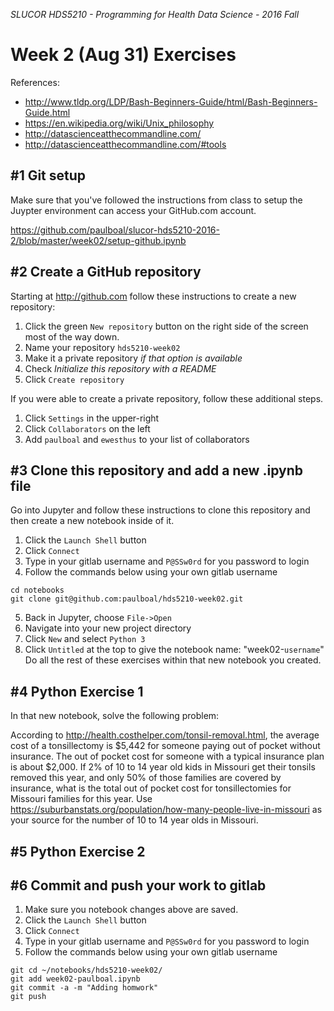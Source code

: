 _SLUCOR HDS5210 - Programming for Health Data Science - 2016 Fall_

Week 2 (Aug 31) Exercises
===
References:
* http://www.tldp.org/LDP/Bash-Beginners-Guide/html/Bash-Beginners-Guide.html
* https://en.wikipedia.org/wiki/Unix_philosophy
* http://datascienceatthecommandline.com/
* http://datascienceatthecommandline.com/#tools

#1 Git setup
---
Make sure that you've followed the instructions from class to setup the Juypter environment can access your GitHub.com account.

https://github.com/paulboal/slucor-hds5210-2016-2/blob/master/week02/setup-github.ipynb

#2 Create a GitHub repository
---
Starting at http://github.com follow these instructions to create a new repository:
1. Click the green `New repository` button on the right side of the screen most of the way down.
2. Name your repository `hds5210-week02`
3. Make it a private repository _if that option is available_
4. Check _Initialize this repository with a README_
5. Click `Create repository`

If you were able to create a private repository, follow these additional steps.
1. Click `Settings` in the upper-right
2. Click `Collaborators` on the left
3. Add `paulboal` and `ewesthus` to your list of collaborators

#3 Clone this repository and add a new .ipynb file
---
Go into Jupyter and follow these instructions to clone this repository and then create a new notebook inside of it.
1. Click the `Launch Shell` button
2. Click `Connect`
3. Type in your gitlab username and `P@SSw0rd` for you password to login
4. Follow the commands below using your own gitlab username
```
cd notebooks
git clone git@github.com:paulboal/hds5210-week02.git
```
5. Back in Jupyter, choose `File->Open`
6. Navigate into your new project directory
7. Click `New` and select `Python 3`
8. Click `Untitled` at the top to give the notebook name: "week02-`username`"
Do all the rest of these exercises within that new notebook you created.

#4 Python Exercise 1
---
In that new notebook, solve the following problem:

According to http://health.costhelper.com/tonsil-removal.html, the average cost of a tonsillectomy is $5,442 for someone paying out of pocket without insurance.  The out of pocket cost for someone with a typical insurance plan is about $2,000.  If 2% of 10 to 14 year old kids in Missouri get their tonsils removed this year, and only 50% of those families are covered by insurance, what is the total out of pocket cost for tonsillectomies for Missouri families for this year.  Use https://suburbanstats.org/population/how-many-people-live-in-missouri as your source for the number of 10 to 14 year olds in Missouri.

#5 Python Exercise 2
---

#6 Commit and push your work to gitlab
---

1. Make sure you notebook changes above are saved.
2. Click the `Launch Shell` button
3. Click `Connect`
4. Type in your gitlab username and `P@SSw0rd` for you password to login
5. Follow the commands below using your own gitlab username
```
git cd ~/notebooks/hds5210-week02/
git add week02-paulboal.ipynb
git commit -a -m "Adding homwork"
git push
```
